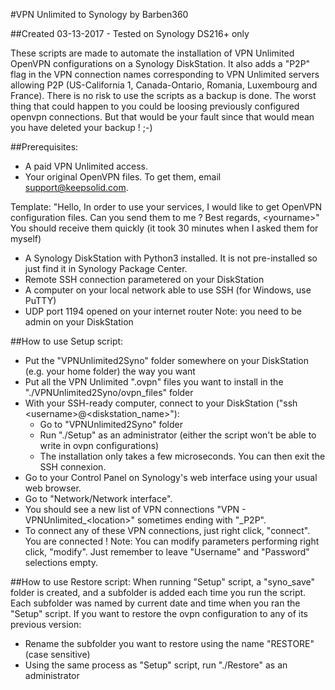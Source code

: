 #VPN Unlimited to Synology by Barben360

##Created 03-13-2017 - Tested on Synology DS216+ only

These scripts are made to automate the installation of VPN Unlimited OpenVPN configurations on a Synology DiskStation.
It also adds a "P2P" flag in the VPN connection names corresponding to VPN Unlimited servers allowing P2P (US-California 1, Canada-Ontario, Romania, Luxembourg and France).
There is no risk to use the scripts as a backup is done. The worst thing that could happen to you could be loosing previously configured openvpn connections. But that would be your fault since that would mean you have deleted your backup ! ;-)

##Prerequisites:

- A paid VPN Unlimited access.
- Your original OpenVPN files. To get them, email support@keepsolid.com.

Template:
"Hello,
In order to use your services, I would like to get OpenVPN configuration files.
Can you send them to me ?
Best regards,
\<yourname\>"
You should receive them quickly (it took 30 minutes when I asked them for myself)

- A Synology DiskStation with Python3 installed. It is not pre-installed so just find it in Synology Package Center.
- Remote SSH connection parametered on your DiskStation
- A computer on your local network able to use SSH (for Windows, use PuTTY)
- UDP port 1194 opened on your internet router
Note: you need to be admin on your DiskStation


##How to use Setup script:
- Put the "VPNUnlimited2Syno" folder somewhere on your DiskStation (e.g. your home folder) the way you want
- Put all the VPN Unlimited ".ovpn" files you want to install in the "./VPNUnlimited2Syno/ovpn_files" folder
- With your SSH-ready computer, connect to your DiskStation ("ssh \<username\>@\<diskstation_name\>"):
	- Go to "VPNUnlimited2Syno" folder
	- Run "./Setup" as an administrator (either the script won't be able to write in ovpn configurations)
	- The installation only takes a few microseconds. You can then exit the SSH connexion.
- Go to your Control Panel on Synology's web interface using your usual web browser.
- Go to "Network/Network interface".
- You should see a new list of VPN connections "VPN - VPNUnlimited_\<location\>" sometimes ending with "_P2P".
- To connect any of these VPN connections, just right click, "connect". You are connected !
Note: You can modify parameters performing right click, "modify". Just remember to leave "Username" and "Password" selections empty.

##How to use Restore script:
When running "Setup" script, a "syno_save" folder is created, and a subfolder is added each time you run the script.
Each subfolder was named by current date and time when you ran the "Setup" script.
If you want to restore the ovpn configuration to any of its previous version:
- Rename the subfolder you want to restore using the name "RESTORE" (case sensitive)
- Using the same process as "Setup" script, run "./Restore" as an administrator

